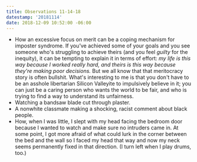 ```yaml
---
title: Observations 11-14-18
datestamp: '20181114'
date: 2018-12-09 10:52:00 -06:00
---
```


- How an excessive focus on merit can be a coping mechanism for imposter syndrome. If you’ve achieved some of your goals and you see someone who's struggling to achieve theirs (and you feel *guilty* for the inequity), it can be tempting to explain it in terms of effort: *my life is this way because I worked really hard, and theirs is this way because they're making poor decisions.* But we all know that that meritocracy story is often bullshit. What's interesting to me is that you don't have to be an asshole libertarian Silicon Valleyite to impulsively believe in it; you can just be a caring person who wants the world to be fair, and who is trying to find a way to understand its unfairness.
- Watching a bandsaw blade cut through plaster.
- A nonwhite classmate making a shocking, racist comment about black people.
- How, when I was little, I slept with my head facing the bedroom door because I wanted to watch and make sure no intruders came in. At some point, I got more afraid of what could lurk in the corner between the bed and the wall so I faced my head that way and now my neck seems permanently fixed in that direction. (I turn left when I play drums, too.)
